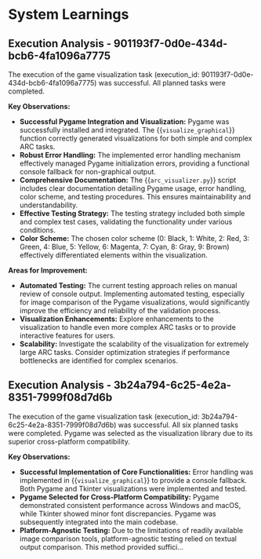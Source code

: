 # System Learnings

## Execution Analysis - 901193f7-0d0e-434d-bcb6-4fa1096a7775

The execution of the game visualization task (execution_id: 901193f7-0d0e-434d-bcb6-4fa1096a7775) was successful. All planned tasks were completed.

**Key Observations:**

* **Successful Pygame Integration and Visualization:** Pygame was successfully installed and integrated. The {{`visualize_graphical`}} function correctly generated visualizations for both simple and complex ARC tasks.
* **Robust Error Handling:** The implemented error handling mechanism effectively managed Pygame initialization errors, providing a functional console fallback for non-graphical output.
* **Comprehensive Documentation:** The {{`arc_visualizer.py`}} script includes clear documentation detailing Pygame usage, error handling, color scheme, and testing procedures.  This ensures maintainability and understandability.
* **Effective Testing Strategy:** The testing strategy included both simple and complex test cases, validating the functionality under various conditions.
* **Color Scheme:** The chosen color scheme (0: Black, 1: White, 2: Red, 3: Green, 4: Blue, 5: Yellow, 6: Magenta, 7: Cyan, 8: Gray, 9: Brown) effectively differentiated elements within the visualization.

**Areas for Improvement:**

* **Automated Testing:** The current testing approach relies on manual review of console output. Implementing automated testing, especially for image comparison of the Pygame visualizations, would significantly improve the efficiency and reliability of the validation process.
* **Visualization Enhancements:** Explore enhancements to the visualization to handle even more complex ARC tasks or to provide interactive features for users.
* **Scalability:** Investigate the scalability of the visualization for extremely large ARC tasks. Consider optimization strategies if performance bottlenecks are identified for complex scenarios.

## Execution Analysis - 3b24a794-6c25-4e2a-8351-7999f08d7d6b

The execution of the game visualization task (execution_id: 3b24a794-6c25-4e2a-8351-7999f08d7d6b) was successful.  All six planned tasks were completed.  Pygame was selected as the visualization library due to its superior cross-platform compatibility.

**Key Observations:**

* **Successful Implementation of Core Functionalities:**  Error handling was implemented in {{`visualize_graphical`}} to provide a console fallback.  Both Pygame and Tkinter visualizations were implemented and tested.
* **Pygame Selected for Cross-Platform Compatibility:** Pygame demonstrated consistent performance across Windows and macOS, while Tkinter showed minor font discrepancies. Pygame was subsequently integrated into the main codebase.
* **Platform-Agnostic Testing:** Due to the limitations of readily available image comparison tools, platform-agnostic testing relied on textual output comparison. This method provided suffici...